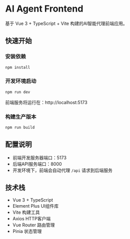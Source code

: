 # AI Agent Frontend

基于 Vue 3 + TypeScript + Vite 构建的AI智能代理前端应用。

## 快速开始

### 安装依赖
```bash
npm install
```

### 开发环境启动
```bash
npm run dev
```
前端服务将运行在：http://localhost:5173

### 构建生产版本
```bash
npm run build
```

## 配置说明

- 前端开发服务器端口：5173
- 后端API服务端口：8000
- 开发环境下，前端会自动代理 `/api` 请求到后端服务

## 技术栈

- Vue 3 + TypeScript
- Element Plus UI组件库
- Vite 构建工具
- Axios HTTP客户端
- Vue Router 路由管理
- Pinia 状态管理
